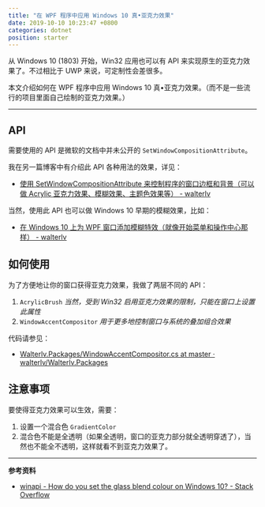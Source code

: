 ```yaml
---
title: "在 WPF 程序中应用 Windows 10 真•亚克力效果"
date: 2019-10-10 10:23:47 +0800
categories: dotnet
position: starter
---
```


从 Windows 10 (1803) 开始，Win32 应用也可以有 API 来实现原生的亚克力效果了。不过相比于 UWP 来说，可定制性会差很多。

本文介绍如何在 WPF 程序中应用 Windows 10 真•亚克力效果。（而不是一些流行的项目里面自己绘制的亚克力效果。）

---

<div id="toc"></div>

## API

需要使用的 API 是微软的文档中并未公开的 `SetWindowCompositionAttribute`。

我在另一篇博客中有介绍此 API 各种用法的效果，详见：

- [使用 SetWindowCompositionAttribute 来控制程序的窗口边框和背景（可以做 Acrylic 亚克力效果、模糊效果、主题色效果等） - walterlv](/post/set-window-composition-attribute.html)

当然，使用此 API 也可以做 Windows 10 早期的模糊效果，比如：

- [在 Windows 10 上为 WPF 窗口添加模糊特效（就像开始菜单和操作中心那样） - walterlv](/post/win10/2017/10/02/wpf-transparent-blur-in-windows-10.html)

## 如何使用

为了方便地让你的窗口获得亚克力效果，我做了两层不同的 API：

1. `AcrylicBrush` *当然，受到 Win32 启用亚克力效果的限制，只能在窗口上设置此属性*
2. `WindowAccentCompositor` *用于更多地控制窗口与系统的叠加组合效果*

代码请参见：

- [Walterlv.Packages/WindowAccentCompositor.cs at master · walterlv/Walterlv.Packages](https://github.com/walterlv/Walterlv.Packages/blob/master/src/Themes/Walterlv.Themes.FluentDesign/Effects/WindowAccentCompositor.cs)

## 注意事项

要使得亚克力效果可以生效，需要：

1. 设置一个混合色 `GradientColor`
2. 混合色不能是全透明（如果全透明，窗口的亚克力部分就全透明穿透了），当然也不能全不透明，这样就看不到亚克力效果了。

---

**参考资料**

- [winapi - How do you set the glass blend colour on Windows 10? - Stack Overflow](https://stackoverflow.com/q/32724187/6233938)
